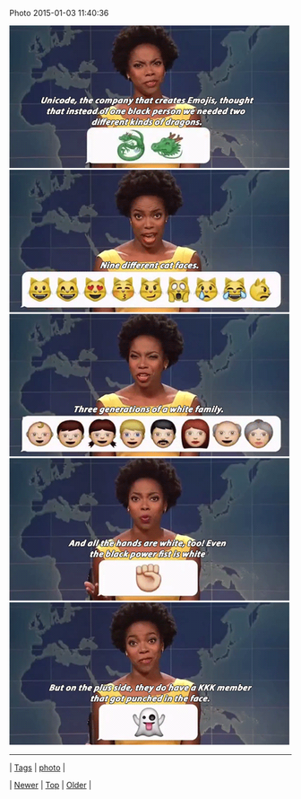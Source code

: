 <!--
title: Photo 2015-01-03 11
date: 2020-06-28T15:27:00.059Z
tags: photo
-->


Photo 2015-01-03 11:40:36

![](106999855514-0.gif)
![](106999855514-1.gif)
![](106999855514-2.gif)
![](106999855514-3.gif)
![](106999855514-4.gif)

<!--BOTTOM-POST-NAVIGATION-->
---

| [Tags](tags.md) | [photo](tag-photo.md) |

| [Newer](106999601159.md) | [Top](index.md) | [Older](107104888369.md) |